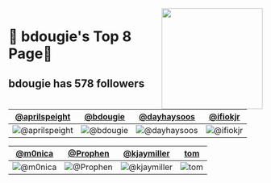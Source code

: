 <img align='right' src='https://user-images.githubusercontent.com/5713670/87202985-820dcb80-c2b6-11ea-9f56-7ec461c497c3.gif' width='200"'>

# 🍕 bdougie's Top 8 Page🍕

## bdougie has 578 followers

[@aprilspeight](#aprilspeight) | [@bdougie](#bdougie) | [@dayhaysoos](#dayhaysoos) | [@ifiokjr](#ifiokjr)
--- | --- | --- | ---
![@aprilspeight](https://avatars.githubusercontent.com/aprilspeight?s=150&v=1) | ![@bdougie](https://avatars.githubusercontent.com/bdougie?s=150&v=1) | ![@dayhaysoos](https://avatars.githubusercontent.com/dayhaysoos?s=150&v=1) | ![@ifiokjr](https://avatars.githubusercontent.com/ifiokjr?s=150&v=1)

[@m0nica](#m0nica) | [@Prophen](#Prophen) | [@kjaymiller](#kjaymiller) | [tom](#https://wittenbrock.github.io/toms-myspace-page/)
--- | --- | --- | ---
![@m0nica](https://avatars.githubusercontent.com/m0nica?s=150&v=1) | ![@Prophen](https://avatars.githubusercontent.com/Prophen?s=150&v=1) | ![@kjaymiller](https://avatars.githubusercontent.com/kjaymiller?s=150&v=1) | ![tom](https://wittenbrock.github.io/toms-myspace-page/pictures/tom-pic.jpg)
